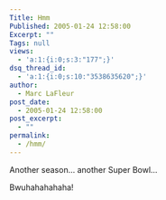 ```yaml
---
Title: Hmm
Published: 2005-01-24 12:58:00
Excerpt: ""
Tags: null
views:
  - 'a:1:{i:0;s:3:"177";}'
dsq_thread_id:
  - 'a:1:{i:0;s:10:"3538635620";}'
author:
  - Marc LaFleur
post_date:
  - 2005-01-24 12:58:00
post_excerpt:
  - ""
permalink:
  - /hmm/
---
```

<p>Another season... another Super Bowl... </p> <p>Bwuhahahahaha!</p> <p>&nbsp;</p>